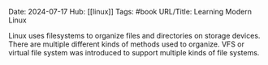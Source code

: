 Date: 2024-07-17
Hub: [[linux]]
Tags: #book
URL/Title: Learning Modern Linux

Linux uses filesystems to organize files and directories on storage devices. There are multiple different kinds of methods used to organize. VFS or virtual file system was introduced to support multiple kinds of file systems.